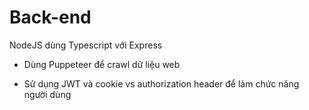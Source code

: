 # Back-end
NodeJS dùng Typescript với Express

- Dùng Puppeteer để crawl dữ liệu web

- Sử dụng JWT và cookie vs authorization header để làm chức năng người dùng
